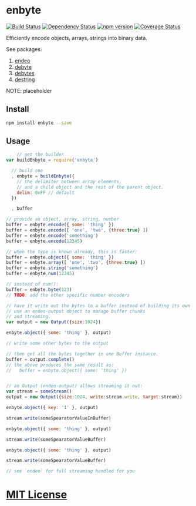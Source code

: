 # enbyte
[![Build Status](https://travis-ci.org/elidoran/enbyte.svg?branch=master)](https://travis-ci.org/elidoran/enbyte)
[![Dependency Status](https://gemnasium.com/elidoran/enbyte.png)](https://gemnasium.com/elidoran/enbyte)
[![npm version](https://badge.fury.io/js/enbyte.svg)](http://badge.fury.io/js/enbyte)
[![Coverage Status](https://coveralls.io/repos/github/elidoran/enbyte/badge.svg?branch=master)](https://coveralls.io/github/elidoran/enbyte?branch=master)

Efficiently encode objects, arrays, strings into binary data.

See packages:

1. [endeo](https://www.npmjs.com/package/endeo)
2. [debyte](https://www.npmjs.com/package/debyte)
3. [debytes](https://www.npmjs.com/package/debytes)
4. [destring](https://www.npmjs.com/package/destring)

NOTE: placeholder

## Install

```sh
npm install enbyte --save
```


## Usage


```javascript
    // get the builder
var buildEnbyte = require('enbyte')

  // build one
  , enbyte = buildEnbyte({
    // the delimiter between array elements,
    // and a child object and the rest of the parent object.
    delim: 0xFF // default
  })

  , buffer

// provide an object, array, string, number
buffer = enbyte.encode({ some: 'thing' })
buffer = enbyte.encode([ 'one', 'two', {three:true} ])
buffer = enbyte.encode('something')
buffer = enbyte.encode(12345)

// when the type is known already, this is faster:
buffer = enbyte.object({ some: 'thing' })
buffer = enbyte.array([ 'one', 'two', {three:true} ])
buffer = enbyte.string('something')
buffer = enbyte.num(12345)

// instead of num():
buffer = enbyte.byte(123)
// TODO: add the other specific number encoders

// have it write out the bytes to a buffer instead of building its own
// use an endeo-output object to manage buffer chunks
// and streaming.
var output = new Output({size:1024})

enbyte.object({ some: 'thing' }, output)

// write some other bytes to the output

// then get all the bytes together in one Buffer instance.
buffer = output.complete()
// the above produces the same result as:
//   buffer = enbyte.object({ some: 'thing' })


// an Output (endeo-output) allows streaming it out:
var stream = someStream()
output = new Output({size:1024, write:stream.write, target:stream})

enbyte.object({ key: '1' }, output)

stream.write(someSpearatorValueInBuffer)

enbyte.object({ some: 'thing' }, output)

stream.write(someSpearatorValueBuffer)

enbyte.object({ some: 'thing' }, output)

stream.write(someSpearatorValueBuffer)

// see `endeo` for full streaming handled for you
```


# [MIT License](LICENSE)
